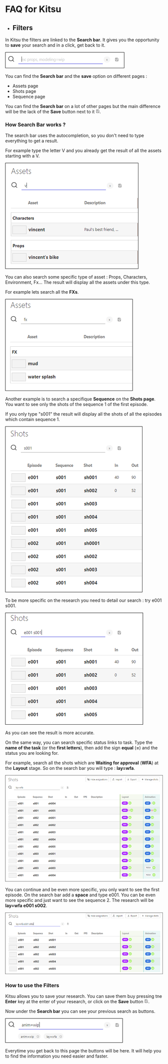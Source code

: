 # FAQ for Kitsu

* ## Filters
 
In Kitsu the filters are linked to the **Search bar**. It gives you the opportunity to **save** your search and in a click, get back to it.
 
![Search bar](../img/faq/filter_search_bar.png)

You can find the **Search bar** and the **save** option on different pages : 
* Assets page
* Shots page
* Sequence page

You can find the **Search bar** on a lot of other pages but the main difference will be the lack of the **Save** button next to it ![Search bar](../img/faq/filter_save_button.png).

### How Search Bar works ?

The search bar uses the autocompletion, so you don't need to type everything to get a result.

For example type the letter V and you already get the result of all the assets starting with a V.

![Search bar autocompletion](../img/faq/filter_autocompletion.png)

You can also search some specific type of asset : Props, Characters, Environment, Fx... The result will display all the assets under this type.

For example lets search all the **FXs**. 
	
![Search asset type](../img/faq/filter_asset_type.png)

Another example is to search a specifique **Sequence** on the **Shots page**. You want to see only the shots of the sequence 1 of the first episode.

If you only type "s001" the result will display all the shots of all the episodes which contain sequence 1.

![Search bar sequence episode](../img/faq/filter_ep_seq.png)

To be more specific on the research you need to detail our search : try e001 s001.

![Search bar sequence 1 episode 1](../img/faq/filter_ep_seq1.png)

As you can see the result is more accurate.

On the same way, you can search specific status links to task. Type the **name of the task** (or the **first letters**), then add the sign **equal** (**=**) and the status you are looking for.

For example, search all the shots which are **Waiting for approval** (**WFA**) at the **Layout** stage. So on the search bar you will type : **lay=wfa**.

![Search layout wfa](../img/faq/filter_lay_wfa.png)

You can continue and be even more specific, you only want to see the first episode. On the search bar add a **space** and type e001. You can be even more specific and just want to see the sequence 2. The research will be **lay=wfa e001 s002**.

![Search layout wfa seq2](../img/faq/filter_lay_wfa_s002.png)

### How to use the Filters

Kitsu allows you to save your research. You can save them buy pressing tne **Enter** key at the enter of your research, or click on the **Save** button ![Save button](../img/faq/filter_save_button.png).

Now under the **Search bar** you can see your previous search as buttons. 

![Search saved](../img/faq/filter_saved.png)

Everytime you get back to this page the buttons will be here. It will help you to find the information you need easier and faster.



